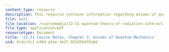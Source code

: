 ```yaml
---
content_type: resource
description: This resource contains information regarding axioms of quantum mechanics.
file: null
file_location: /coursemedia/22-51-quantum-theory-of-radiation-interactions-fall-2012/9cdcc3c1e36da2ae3e2f925d5b435ab6_MIT22_51F12_Ch3.pdf
file_type: application/pdf
resourcetype: Document
title: '22.51 Course Notes, Chapter 3: Axioms of Quantum Mechanics'
uid: 9cdcc3c1-e36d-a2ae-3e2f-925d5b435ab6
---
```


